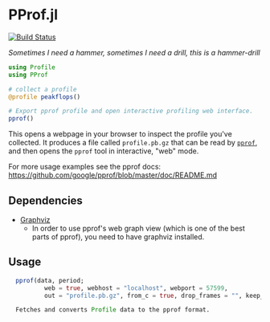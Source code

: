 # PProf.jl

[![Build Status](https://travis-ci.com/vchuravy/PProf.jl.svg?branch=master)](https://travis-ci.com/vchuravy/PProf.jl)


*Sometimes I need a hammer, sometimes I need a drill, this is a hammer-drill*

```julia
using Profile
using PProf

# collect a profile
@profile peakflops()

# Export pprof profile and open interactive profiling web interface.
pprof()
```

This opens a webpage in your browser to inspect the profile you've collected. It produces a file called `profile.pb.gz` that can be read by [`pprof`](https://github.com/google/pprof), and then opens the `pprof` tool in interactive, "web" mode.

For more usage examples see the pprof docs: https://github.com/google/pprof/blob/master/doc/README.md

## Dependencies
- [Graphviz](https://www.graphviz.org/)
    - In order to use pprof's web graph view (which is one of the best parts of pprof), you need to have graphviz installed.

## Usage
```julia
  pprof(data, period;
          web = true, webhost = "localhost", webport = 57599,
          out = "profile.pb.gz", from_c = true, drop_frames = "", keep_frames = "")

  Fetches and converts Profile data to the pprof format.
```
